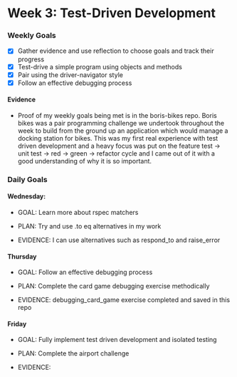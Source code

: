 # Week 3: Test-Driven Development

### Weekly Goals
- [x] Gather evidence and use reflection to choose goals and track their progress
- [x] Test-drive a simple program using objects and methods 
- [x] Pair using the driver-navigator style 
- [x] Follow an effective debugging process 

#### Evidence
* Proof of my weekly goals being met is in the boris-bikes repo. Boris bikes was a pair programming challenge we undertook throughout the week to build from the ground up an application which would manage a docking station for bikes. This was my first real experience with test driven development and a heavy focus was put on the feature test -> unit test -> red -> green -> refactor cycle and I came out of it with a good understanding of why it is so important.

### Daily Goals
#### Wednesday:
* GOAL: Learn more about rspec matchers

* PLAN: Try and use .to eq alternatives in my work

* EVIDENCE: I can use alternatives such as respond_to and raise_error

#### Thursday
* GOAL: Follow an effective debugging process

* PLAN: Complete the card game debugging exercise methodically

* EVIDENCE: debugging_card_game exercise completed and saved in this repo

#### Friday
* GOAL: Fully implement test driven development and isolated testing

* PLAN: Complete the airport challenge

* EVIDENCE: 

